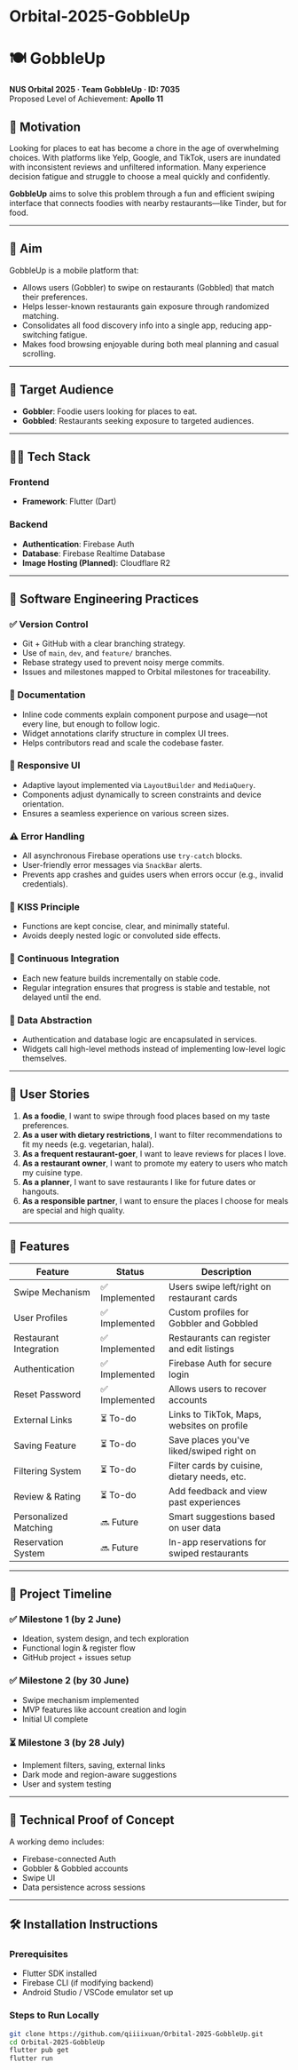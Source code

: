 # Orbital-2025-GobbleUp
# 🍽️ GobbleUp

**NUS Orbital 2025 · Team GobbleUp · ID: 7035**  
Proposed Level of Achievement: **Apollo 11**

## 📌 Motivation

Looking for places to eat has become a chore in the age of overwhelming choices. With platforms like Yelp, Google, and TikTok, users are inundated with inconsistent reviews and unfiltered information. Many experience decision fatigue and struggle to choose a meal quickly and confidently.

**GobbleUp** aims to solve this problem through a fun and efficient swiping interface that connects foodies with nearby restaurants—like Tinder, but for food.

---

## 🎯 Aim

GobbleUp is a mobile platform that:
- Allows users (Gobbler) to swipe on restaurants (Gobbled) that match their preferences.
- Helps lesser-known restaurants gain exposure through randomized matching.
- Consolidates all food discovery info into a single app, reducing app-switching fatigue.
- Makes food browsing enjoyable during both meal planning and casual scrolling.

---

## 🎯 Target Audience
- **Gobbler**: Foodie users looking for places to eat.
- **Gobbled**: Restaurants seeking exposure to targeted audiences.

---

## 🧑‍💻 Tech Stack

### Frontend
- **Framework**: Flutter (Dart)

### Backend
- **Authentication**: Firebase Auth
- **Database**: Firebase Realtime Database
- **Image Hosting (Planned)**: Cloudflare R2

---

## 🔧 Software Engineering Practices

### ✅ Version Control
- Git + GitHub with a clear branching strategy.
- Use of `main`, `dev`, and `feature/` branches.
- Rebase strategy used to prevent noisy merge commits.
- Issues and milestones mapped to Orbital milestones for traceability.

### 📝 Documentation
- Inline code comments explain component purpose and usage—not every line, but enough to follow logic.
- Widget annotations clarify structure in complex UI trees.
- Helps contributors read and scale the codebase faster.

### 📱 Responsive UI
- Adaptive layout implemented via `LayoutBuilder` and `MediaQuery`.
- Components adjust dynamically to screen constraints and device orientation.
- Ensures a seamless experience on various screen sizes.

### ⚠️ Error Handling
- All asynchronous Firebase operations use `try-catch` blocks.
- User-friendly error messages via `SnackBar` alerts.
- Prevents app crashes and guides users when errors occur (e.g., invalid credentials).

### 🧹 KISS Principle
- Functions are kept concise, clear, and minimally stateful.
- Avoids deeply nested logic or convoluted side effects.

### 🔄 Continuous Integration
- Each new feature builds incrementally on stable code.
- Regular integration ensures that progress is stable and testable, not delayed until the end.

### 🧱 Data Abstraction
- Authentication and database logic are encapsulated in services.
- Widgets call high-level methods instead of implementing low-level logic themselves.

---

## 👥 User Stories

1. **As a foodie**, I want to swipe through food places based on my taste preferences.
2. **As a user with dietary restrictions**, I want to filter recommendations to fit my needs (e.g. vegetarian, halal).
3. **As a frequent restaurant-goer**, I want to leave reviews for places I love.
4. **As a restaurant owner**, I want to promote my eatery to users who match my cuisine type.
5. **As a planner**, I want to save restaurants I like for future dates or hangouts.
6. **As a responsible partner**, I want to ensure the places I choose for meals are special and high quality.

---

## 🚀 Features

| Feature                      | Status         | Description |
|-----------------------------|----------------|-------------|
| Swipe Mechanism             | ✅ Implemented | Users swipe left/right on restaurant cards |
| User Profiles               | ✅ Implemented | Custom profiles for Gobbler and Gobbled |
| Restaurant Integration      | ✅ Implemented | Restaurants can register and edit listings |
| Authentication              | ✅ Implemented | Firebase Auth for secure login |
| Reset Password              | ✅ Implemented | Allows users to recover accounts |
| External Links              | ⏳ To-do       | Links to TikTok, Maps, websites on profile |
| Saving Feature              | ⏳ To-do       | Save places you've liked/swiped right on |
| Filtering System            | ⏳ To-do       | Filter cards by cuisine, dietary needs, etc. |
| Review & Rating             | ⏳ To-do       | Add feedback and view past experiences |
| Personalized Matching       | 🔜 Future      | Smart suggestions based on user data |
| Reservation System          | 🔜 Future      | In-app reservations for swiped restaurants |

---

## 📅 Project Timeline

### ✅ Milestone 1 (by 2 June)
- Ideation, system design, and tech exploration
- Functional login & register flow
- GitHub project + issues setup

### ✅ Milestone 2 (by 30 June)
- Swipe mechanism implemented
- MVP features like account creation and login
- Initial UI complete

### ⏳ Milestone 3 (by 28 July)
- Implement filters, saving, external links
- Dark mode and region-aware suggestions
- User and system testing

---

## 🧪 Technical Proof of Concept
A working demo includes:
- Firebase-connected Auth
- Gobbler & Gobbled accounts
- Swipe UI
- Data persistence across sessions

---

## 🛠️ Installation Instructions

### Prerequisites
- Flutter SDK installed
- Firebase CLI (if modifying backend)
- Android Studio / VSCode emulator set up

### Steps to Run Locally

```bash
git clone https://github.com/qiiiixuan/Orbital-2025-GobbleUp.git
cd Orbital-2025-GobbleUp
flutter pub get
flutter run
